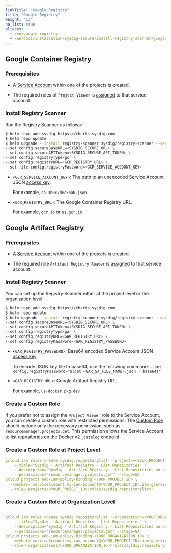```yaml
---
linkTitle: "Google Registry"
title: "Google Registry"
weight: "13"
no_list: true
aliases:
  - /en/google-registry
  - /en/docs/installation/sysdig-secure/install-registry-scanner/google-registry/
---
```


## Google Container Registry

### Prerequisites

- A [Service Account](https://cloud.google.com/iam/docs/service-accounts-create#creating) within one of the projects is created. 

-  The required roles of `Project Viewer`  is [assigned](https://cloud.google.com/iam/docs/granting-changing-revoking-access#multiple-roles-console) to that service account.

### Install Registry Scanner

Run the Registry Scanner as follows:

```bash
$ helm repo add sysdig https://charts.sysdig.com
$ helm repo update
$ helm upgrade --install registry-scanner sysdig/registry-scanner --version=1 \
--set config.secureBaseURL=<SYSDIG_SECURE_URL> \
--set config.secureAPIToken=<SYSDIG_SECURE_API_TOKEN> \
--set config.registryType=gcr \
--set config.registryURL=<GCR_REGISTRY_URL> \
--set-file config.registryPassword=<GCR_SERVICE_ACCOUNT_KEY>

```

- `<GCR_SERVICE_ACCOUNT_KEY>`: The path to an unencoded Service Account JSON [access key](https://cloud.google.com/artifact-registry/docs/docker/authentication#json-key). 

   For example, `sa-3b0c7dec5ea0.json`

- `<GCR_REGISTRY_URL>`: The Google Container Registry URL.

   For example, `gcr.io` or `us.gcr.io`

## Google Artifact Registry

### Prerequisites

- A [Service Account](https://cloud.google.com/iam/docs/service-accounts-create#creating) within one of the projects is created. 

-  The required role `Artifact Registry Reader` is [assigned](https://cloud.google.com/iam/docs/granting-changing-revoking-access#multiple-roles-console) to that service account.

### Install Registry Scanner

You can set up the Registry Scanner either at the project level or the organization level.

```bash
$ helm repo add sysdig https://charts.sysdig.com
$ helm repo update
$ helm upgrade --install registry-scanner sysdig/registry-scanner --version=1 \
--set config.secureBaseURL=<SYSDIG_SECURE_URL> \
--set config.secureAPIToken=<SYSDIG_SECURE_API_TOKEN> \
--set config.registryType=gar \
--set config.registryURL=<GAR_REGISTRY_URL> \
--set config.registryPassword=<GAR_REGISTRY_PASSWORD>

```

- `<GAR_REGISTRY_PASSWORD>`: Base64 encoded Service Account JSON [access key](https://cloud.google.com/artifact-registry/docs/docker/authentication#json-key). 

  To encode JSON key file to base64, use the following command: `--set config.registryPassword="$(cat <GAR_SA_FILE_NAME>.json | base64)"`

- `<GAR_REGISTRY_URL>`: Google Artifact Registry URL.

   For example, `us-docker.pkg.dev`

### Create a Custom Role

If you prefer not to assign the `Project Viewer` role to the Service Account, you can create a custom role with restricted permissions. The [Custom Role](https://cloud.google.com/iam/docs/creating-custom-roles#creating)  should include only the necessary permission, such as `resourcemanager.projects.get`. This permission allows the Service Account to list repositories on the Docker v2 `_catalog` endpoint. 

### Create a Custom Role at Project Level

```yaml
gcloud iam roles create sysdig.repositorylist --project==<YOUR_PROJECT_ID> \
    --title="Sysdig - Artifact Registry - List Repositories" \
    --description="Sysdig - Artifact Registry - List Repositories on dockerv2 _catalog API endpoint" \
    --permissions="resourcemanager.projects.get" --stage=GA
gcloud projects add-iam-policy-binding <YOUR_PROJECT_ID> \
  --member='serviceAccount:my-iam-account@<YOUR_PROJECT_ID>.iam.gserviceaccount.com' \
  --role='projects/<YOUR_PROJECT_ID>/roles/sysdig.repositorylist'
```

### Create a Custom Role at Organization Level

```yaml

gcloud iam roles create sysdig.repositorylist --organization=<YOUR_ORGANIZATION_ID> \
    --title="Sysdig - Artifact Registry - List Repositories" \
    --description="Sysdig - Artifact Registry - List Repositories on dockerv2 _catalog API endpoint" \
    --permissions="resourcemanager.projects.get" --stage=GA
gcloud projects add-iam-policy-binding <YOUR_ORGANIZATION_ID> \
  --member='serviceAccount:my-iam-account@<YOUR_PROJECT_ID>.iam.gserviceaccount.com' \
  --role='organizations/<YOUR_ORGANIZATION_ID>/roles/sysdig.repositorylist'
```

